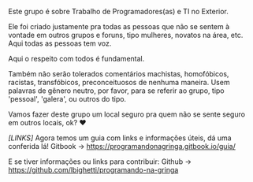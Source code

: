 Este grupo é sobre Trabalho de Programadores(as) e TI no Exterior.

Ele foi criado justamente pra todas as pessoas que não se sentem à vontade em outros grupos e foruns, tipo mulheres, novatos na área, etc. 
Aqui todas as pessoas tem voz. 

Aqui o respeito com todos é fundamental.

Também não serão tolerados comentários machistas, homofóbicos, racistas, transfóbicos, preconceituosos de nenhuma maneira.
Usem palavras de gênero neutro, por favor, para se referir ao grupo, tipo 'pessoal', 'galera', ou outros do tipo.

Vamos fazer deste grupo um local seguro pra quem não se sente seguro em outros locais, ok? ❤️

*[LINKS]*
Agora temos um guia com links e informações úteis, dá uma conferida lá!
Gitbook -> https://programandonagringa.gitbook.io/guia/

E se tiver informações ou links para contribuir:
Github -> https://github.com/lbighetti/programando-na-gringa

